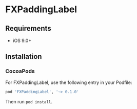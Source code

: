 # FXPaddingLabel

## Requirements
- iOS 9.0+

## Installation

### CocoaPods

For FXPaddingLabel, use the following entry in your Podfile:

```rb
pod 'FXPaddingLabel', '~> 0.1.0'
```

Then run `pod install`.